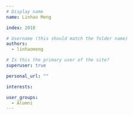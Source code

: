 ```yaml
---
# Display name
name: Linhao Meng

index: 2018

# Username (this should match the folder name)
authors:
  - linhaomeng

# Is this the primary user of the site?
superuser: true

personal_url: ""

interests:

user_groups:
  - Alumni
---
```

